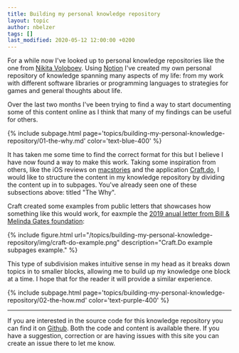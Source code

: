 ```yaml
---
title: Building my personal knowledge repository
layout: topic
author: nbelzer
tags: []
last_modified: 2020-05-12 12:00:00 +0200
---
```

For a while now I've looked up to personal knowledge repositories like the one from [Nikita Voloboev](https://wiki.nikitavoloboev.xyz). Using [Notion](https://www.notion.so) I've created my own personal repository of knowledge spanning many aspects of my life: from my work with different software libraries or programming languages to strategies for games and general thoughts about life.

Over the last two months I've been trying to find a way to start documenting some of this content online as I think that many of my findings can be useful for others.

{% include subpage.html page='topics/building-my-personal-knowledge-repository/01-the-why.md' color='text-blue-400' %}

It has taken me some time to find the correct format for this but I believe I have now found a way to make this work. Taking some inspiration from others, like the iOS reviews on [macstories](https://www.macstories.net/stories/ios-and-ipados-13-the-macstories-review/) and the application [Craft.do](https://craft.do), I would like to structure the content in my knowledge repository by dividing the content up in to subpages. You've already seen one of these subsections above: titled "The Why". 

Craft created some examples from public letters that showcases how something like this would work, for eaxmple the [2019 anual letter from Bill & Melinda Gates foundation](https://www.craft.do/s/wB8sLc1GjUCs):

{% include figure.html url="/topics/building-my-personal-knowledge-repository/img/craft-do-example.png" description="Craft.Do example subpages example." %}

This type of subdivision makes intuitive sense in my head as it breaks down topics in to smaller blocks, allowing me to build up my knowledge one block at a time. I hope that for the reader it will provide a similar experience.

{% include subpage.html page='topics/building-my-personal-knowledge-repository/02-the-how.md' color='text-purple-400' %}

---

If you are interested in the source code for this knowledge repository you can find it on [Github](https://github.com/nbelzer/notes). Both the code and content is available there. If you have a suggestion, correction or are having issues with this site you can create an issue there to let me know.
